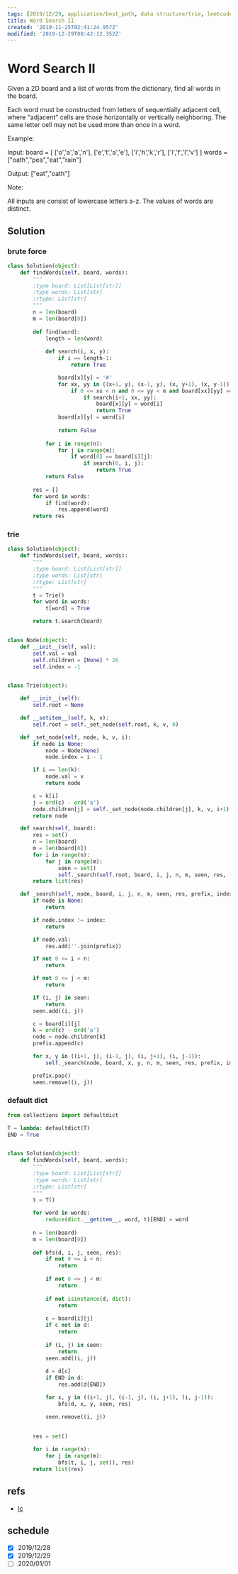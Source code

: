 ```yaml
---
tags: [2019/12/29, application/best_path, data structure/trie, leetcode/212, method/backtrack]
title: Word Search II
created: '2019-11-25T02:41:24.957Z'
modified: '2019-12-29T08:42:12.352Z'
---
```


# Word Search II

Given a 2D board and a list of words from the dictionary, find all words in the board.

Each word must be constructed from letters of sequentially adjacent cell, where "adjacent" cells are those horizontally or vertically neighboring. The same letter cell may not be used more than once in a word.

 

Example:

Input: 
board = [
  ['o','a','a','n'],
  ['e','t','a','e'],
  ['i','h','k','r'],
  ['i','f','l','v']
]
words = ["oath","pea","eat","rain"]

Output: ["eat","oath"]
 

Note:

All inputs are consist of lowercase letters a-z.
The values of words are distinct.

## Solution

### brute force

```python
class Solution(object):
    def findWords(self, board, words):
        """
        :type board: List[List[str]]
        :type words: List[str]
        :rtype: List[str]
        """
        n = len(board)
        m = len(board[0])
        
        def find(word):
            length = len(word)
            
            def search(i, x, y):
                if i == length-1:
                    return True

                board[x][y] = '#'
                for xx, yy in ((x+1, y), (x-1, y), (x, y+1), (x, y-1)):
                    if 0 <= xx < n and 0 <= yy < m and board[xx][yy] == word[i+1]:
                        if search(i+1, xx, yy):
                            board[x][y] = word[i]
                            return True
                board[x][y] = word[i]
                        
                return False
                  
            for i in range(n):
                for j in range(m):
                    if word[0] == board[i][j]:
                        if search(0, i, j):
                            return True
            return False
            
        res = []
        for word in words:
            if find(word):
                res.append(word)
        return res
```

### trie

```python
class Solution(object):
    def findWords(self, board, words):
        """
        :type board: List[List[str]]
        :type words: List[str]
        :rtype: List[str]
        """
        t = Trie()
        for word in words:
            t[word] = True

        return t.search(board)


class Node(object):
    def __init__(self, val):
        self.val = val
        self.children = [None] * 26
        self.index = -1


class Trie(object):

    def __init__(self):
        self.root = None

    def __setitem__(self, k, v):
        self.root = self._set_node(self.root, k, v, 0)

    def _set_node(self, node, k, v, i):
        if node is None:
            node = Node(None)
            node.index = i - 1

        if i == len(k):
            node.val = v
            return node

        c = k[i]
        j = ord(c) - ord('a')
        node.children[j] = self._set_node(node.children[j], k, v, i+1)
        return node

    def search(self, board):
        res = set()
        n = len(board)
        m = len(board[0])
        for i in range(n):
            for j in range(m):
                seen = set()
                self._search(self.root, board, i, j, n, m, seen, res, [], -1)
        return list(res)

    def _search(self, node, board, i, j, n, m, seen, res, prefix, index):
        if node is None:
            return

        if node.index != index:
            return

        if node.val:
            res.add(''.join(prefix))

        if not 0 <= i < n:
            return

        if not 0 <= j < m:
            return

        if (i, j) in seen:
            return
        seen.add((i, j))

        c = board[i][j]
        k = ord(c) - ord('a')
        node = node.children[k]
        prefix.append(c)

        for x, y in ((i+1, j), (i-1, j), (i, j+1), (i, j-1)):
            self._search(node, board, x, y, n, m, seen, res, prefix, index+1)

        prefix.pop()
        seen.remove((i, j))


```

### default dict

```python
from collections import defaultdict

T = lambda: defaultdict(T)
END = True


class Solution(object):
    def findWords(self, board, words):
        """
        :type board: List[List[str]]
        :type words: List[str]
        :rtype: List[str]
        """
        t = T()
        
        for word in words:
            reduce(dict.__getitem__, word, t)[END] = word
            
        n = len(board)
        m = len(board[0]) 
        
        def bfs(d, i, j, seen, res):
            if not 0 <= i < n: 
                return
            
            if not 0 <= j < m:
                return
            
            if not isinstance(d, dict):
                return
            
            c = board[i][j]
            if c not in d:
                return
            
            if (i, j) in seen:
                return
            seen.add((i, j))
            
            d = d[c]
            if END in d:
                res.add(d[END])

            for x, y in ((i+1, j), (i-1, j), (i, j+1), (i, j-1)): 
                bfs(d, x, y, seen, res)

            seen.remove((i, j))
                
        
        res = set()

        for i in range(n):
            for j in range(m):
                bfs(t, i, j, set(), res)
        return list(res)

```

## refs

* [lc](https://leetcode.com/problems/word-search-ii/)

## schedule

* [x] 2019/12/28
* [x] 2019/12/29
* [ ] 2020/01/01
